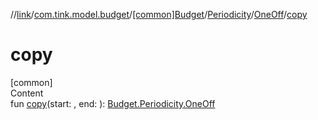 //[link](../../../../index.md)/[com.tink.model.budget](../../../index.md)/[[common]Budget](../../index.md)/[Periodicity](../index.md)/[OneOff](index.md)/[copy](copy.md)



# copy  
[common]  
Content  
fun [copy](copy.md)(start: <ERROR CLASS>, end: <ERROR CLASS>): [Budget.Periodicity.OneOff](index.md)  



